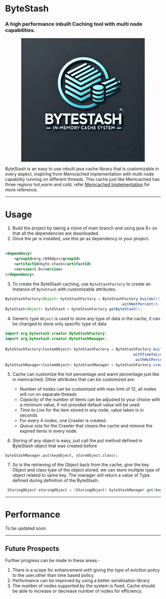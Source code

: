 # ByteStash

### A high performance inbuilt Caching tool with multi node capabilities.

<div style="display: flex; justify-content: center;">
    <img src="./scripts/logo.png" alt="ByteStash" height="400" width="400">
</div>

ByteStash is an easy to use inbuilt java cache library that is customizable in every aspect, inspiring from Memcached
implementation with multi node capability running on different threads.
This cache just like Memcached has three regions hot,warm and cold,
refer [Memcached Implementation](https://memcached.org/blog/modern-lru/#:~:text=HOT%20and%20WARM%20LRU%27s%20are,in%20the%20active%20queues%20needlessly.)
for more reference.

-------------

# Usage

1) Build the project by taking a clone of main branch and using java 8+ so that all the dependencies are downloaded.
2) Once the jar is installed, use this jar as dependency in your project.

```xml

<dependency>
    <groupId>org.rb98dps</groupId>
    <artifactId>byte-stash</artifactId>
    <version>1.0</version>
</dependency>
```

3) To create the ByteStash caching, use ```ByteStashFactory``` to create an Instance of ```ByteStash``` with
   customizable attributes.

```java
ByteStashFactory<Object> byteStashFactory = ByteStashFactory.builder().withNodes(5).withCapacity(50000L).withTimeToLive(100L)
                                                    .withHotPercent(0.1f).withWarmPercent(0.2f).withQueueSize(1000).build();
ByteStash<Object> byteStash = byteStashFactory.getByteStash();
```

4) Generic type ```Object``` is used to store any type of data in the cache, it can be changed to store only specific
   type of data

```java
import org.bytestash.creator.ByteStashFactory;
import org.bytestash.creator.ByteStashManager;

ByteStashFactory<CustomObject> byteStashFactory = ByteStashFactory.builder().withNodes(5).withCapacity(50000L).
                                                          withTimeToLive(100L)
                                                          .withHotPercent(0.1f).withWarmPercent(0.2f).withQueueSize(1000).build();
ByteStashManager<CustomObject> byteStashManager = byteStashFactory.create();
```

5) Cache can customize the hot percentage and warm percentage just like in memcached, Other attributes that can be
   customized are:
    * Number of nodes can be customized with max limit of 12, all nodes will run on separate threads
    * *Capacity* of the number of items can be adjusted to your choice with a minimum value, if not provided default 
      value will be used
    * *Time to Live* for the item stored in any node, value taken is in seconds
    * For every 4 nodes, one Crawler is created.
    * *Queue size* for the Crawler that cleans the cache and remove the expired items in every node.

6) Storing of any object is easy, just call the put method defined in ByteStash object that was created before

```
byteStashManager.put(keyObject, storeObject.class);
```

7) So is the retrieving of the Object back from the cache, give the key Object and class type of the object stored,
   we can store multiple type of object related to same key. The manager will return a value of Type defined during
   definition of the ByteStash.

```java
 StoringObject storingObject = (StoringObject) byteStashManager.get(keyObject, StoringObject.class);
```

-------------

# Performance

To be updated soon

-------------

## Future Prospects

Further progress can be made in these areas:-

1) There is a scope for enhancement with giving the type of eviction policy to the user,other than time based policy.
2) Performance can be improved by using a better serialization library
3) The number of nodes supported by the system is fixed, Cache should be able to increase or decrease number of
   nodes for efficiency.
